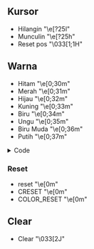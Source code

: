 ## Kursor ##
- Hilangin "\e[?25l"
- Munculin "\e[?25h"
- Reset pos "\033[1;1H"

## Warna ##
- Hitam "\e[0;30m"
- Merah "\e[0;31m"
- Hijau "\e[0;32m"
- Kuning "\e[0;33m"
- Biru "\e[0;34m"
- Ungu "\e[0;35m"
- Biru Muda "\e[0;36m"
- Putih "\e[0;37m"

<details>
    <summary>Code</summary>


</details>

### Reset ###
- reset "\e[0m"
- CRESET "\e[0m"
- COLOR_RESET "\e[0m"

## Clear ##
- Clear "\033[2J"

